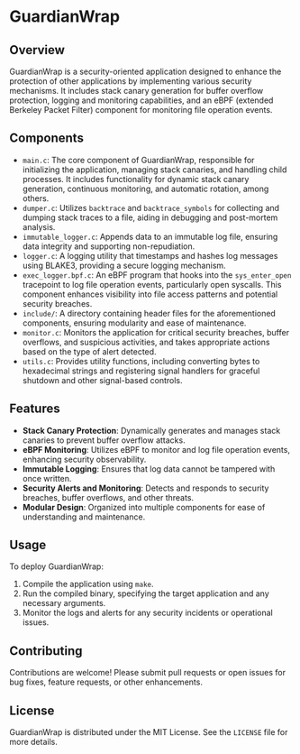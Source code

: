 # GuardianWrap

## Overview
GuardianWrap is a security-oriented application designed to enhance the protection of other applications by implementing various security mechanisms. It includes stack canary generation for buffer overflow protection, logging and monitoring capabilities, and an eBPF (extended Berkeley Packet Filter) component for monitoring file operation events.

## Components
- `main.c`: The core component of GuardianWrap, responsible for initializing the application, managing stack canaries, and handling child processes. It includes functionality for dynamic stack canary generation, continuous monitoring, and automatic rotation, among others.
- `dumper.c`: Utilizes `backtrace` and `backtrace_symbols` for collecting and dumping stack traces to a file, aiding in debugging and post-mortem analysis.
- `immutable_logger.c`: Appends data to an immutable log file, ensuring data integrity and supporting non-repudiation.
- `logger.c`: A logging utility that timestamps and hashes log messages using BLAKE3, providing a secure logging mechanism.
- `exec_logger.bpf.c`: An eBPF program that hooks into the `sys_enter_open` tracepoint to log file operation events, particularly open syscalls. This component enhances visibility into file access patterns and potential security breaches.
- `include/`: A directory containing header files for the aforementioned components, ensuring modularity and ease of maintenance.
- `monitor.c`: Monitors the application for critical security breaches, buffer overflows, and suspicious activities, and takes appropriate actions based on the type of alert detected.
- `utils.c`: Provides utility functions, including converting bytes to hexadecimal strings and registering signal handlers for graceful shutdown and other signal-based controls.

## Features
- **Stack Canary Protection**: Dynamically generates and manages stack canaries to prevent buffer overflow attacks.
- **eBPF Monitoring**: Utilizes eBPF to monitor and log file operation events, enhancing security observability.
- **Immutable Logging**: Ensures that log data cannot be tampered with once written.
- **Security Alerts and Monitoring**: Detects and responds to security breaches, buffer overflows, and other threats.
- **Modular Design**: Organized into multiple components for ease of understanding and maintenance.

## Usage
To deploy GuardianWrap:
1. Compile the application using `make`.
2. Run the compiled binary, specifying the target application and any necessary arguments.
3. Monitor the logs and alerts for any security incidents or operational issues.

## Contributing
Contributions are welcome! Please submit pull requests or open issues for bug fixes, feature requests, or other enhancements.

## License
GuardianWrap is distributed under the MIT License. See the `LICENSE` file for more details.
